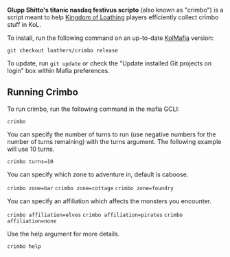 **Glupp Shitto's titanic nasdaq festivus scripto** (also known as "crimbo") is a script meant to help [Kingdom of Loathing](https://www.kingdomofloathing.com/) players efficiently collect crimbo stuff in KoL.

To install, run the following command on an up-to-date [KolMafia](https://github.com/kolmafia/kolmafia) version:

```
git checkout loathers/crimbo release
```

To update, run `git update` or check the "Update installed Git projects on login" box within Mafia preferences.

## Running Crimbo

To run crimbo, run the following command in the mafia GCLI:

`crimbo`

You can specify the number of turns to run (use negative numbers for the number of turns remaining) with the turns argument. The following example will use 10 turns.

`crimbo turns=10`

You can specify which zone to adventure in, default is caboose.

`crimbo zone=bar`
`crimbo zone=cottage`
`crimbo zone=foundry`

You can specify an affiliation which affects the monsters you encounter.

`crimbo affiliation=elves`
`crimbo affiliation=pirates`
`crimbo affiliation=none`

Use the help argument for more details.

`crimbo help`
